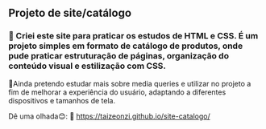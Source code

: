 ## Projeto de site/catálogo 

### 🎯 Criei este site para praticar os estudos de HTML e CSS. É um projeto simples em formato de catálogo de produtos, onde pude praticar estruturação de páginas, organização do conteúdo visual e estilização com CSS.

📱Ainda pretendo estudar mais sobre media queries e utilizar no projeto a fim de melhorar a experiência do usuário, adaptando a diferentes dispositivos e tamanhos de tela.

Dê uma olhada😊:
🔗 https://taizeonzi.github.io/site-catalogo/
